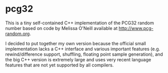 # pcg32
This is a tiny self-contained C++ implementation of the PCG32 random number
based on code by Melissa O'Neill available at http://www.pcg-random.org.

I decided to put together my own version because the official small
implementation lacks a C++ interface and various important features (e.g.
rewind/difference support, shuffling, floating point sample generation), and
the big C++ version is extremely large and uses very recent language features
that are not yet supported by all compilers.
